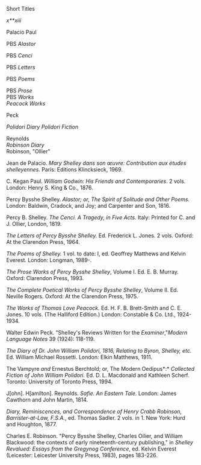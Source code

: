 Short Titles

*x**xiii*

Palacio Paul

PBS *Alastor*

PBS *Cenci*

PBS *Letters*

PBS *Poems*

PBS *Prose*\
PBS *Works\
Peacock Works*

Peck

*Polidori Diary Polidori Fiction*

Reynolds\
*Robinson Diary*\
Robinson, "Ollier"

Jean de Palacio. *Mary Shelley dans son œuvre: Contribution aux études
shelleyennes.* Paris: Editions Klincksieck, 1969.

C. Kegan Paul. *William Godwin: His Friends and Contemporaries*. 2 vols.
London: Henry S. King & Co., 1876.

Percy Bysshe Shelley. *Alastor; or, The Spirit of Solitude and Other
Poems.* London: Baldwin, Cradock, and Joy; and Carpenter and Son, 1816.

Percy B. Shelley. *The Cenci. A Tragedy, in Five Acts.* Italy: Printed
for C. and J. Ollier, London, 1819.

*The Letters of Percy Bysshe Shelley.* Ed. Frederick L. Jones. 2 vols.
Oxford: At the Clarendon Press, 1964.

*The Poems of Shelley.* 1 vol. to date: I, ed. Geoffrey Matthews and
Kelvin Everest. London: Longman, 1989-.

*The Prose Works of Percy Bysshe Shelley*, Volume I. Ed. E. B. Murray.
Oxford: Clarendon Press, 1993.

*The Complete Poetical Works of Percy Bysshe Shelley*, Volume II. Ed.
Neville Rogers. Oxford: At the Clarendon Press, 1975.

*The Works of Thomas Love Peacock.* Ed. H. F. B. Brett-Smith and C. E.
Jones. 10 vols. (The Halliford Edition.) London: Constable & Co. Ltd.,
1924-1934.

Walter Edwin Peck. "Shelley's Reviews Written for the
*Examiner*,"*Modern Language Notes* 39 (1924): 118-119.

*The Diary of Dr. John William Polidori, 1816, Relating to Byron,
Shelley, etc.* Ed. William Michael Rossetti. London: Elkin Matthews,
1911.

The Vampyre *and* Ernestus Berchtold; or, The Modern Oedipus*:*
*Collected Fiction of John William Polidori.* Ed. D. L. Macdonald and
Kathleen Scherf. Toronto: University of Toronto Press, 1994.

J[ohn]. H[amilton]. Reynolds. *Safie. An Eastern Tale.* London: James
Cawthorn and John Martin, 1814.

*Diary, Reminiscences, and Correspondence of Henry Crabb Robinson,
Barrister-at-Law, F.S.A.*, ed. Thomas Sadler. 2 vols. in 1. New York:
Hurd and Houghton, 1877.

Charles E. Robinson. "Percy Bysshe Shelley, Charles Oilier, and William
Blackwood: the contexts of early nineteenth-century publishing," in
*Shelley Revalued: Essays from the Gregynog Conference*, ed. Kelvin
Everest (Leicester: Leicester University Press, 1983), pages 183-226.


